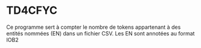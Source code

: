 # TD4CFYC
Ce programme sert à compter le nombre de tokens appartenant à des entités
nommées (EN) dans un fichier CSV. Les EN sont annotées au format IOB2

